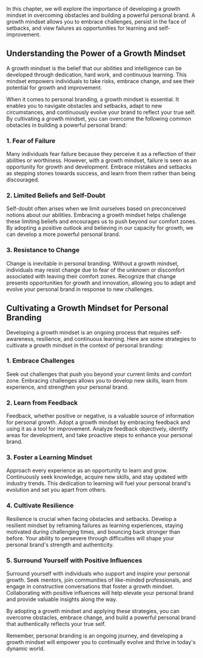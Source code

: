 
In this chapter, we will explore the importance of developing a growth mindset in overcoming obstacles and building a powerful personal brand. A growth mindset allows you to embrace challenges, persist in the face of setbacks, and view failures as opportunities for learning and self-improvement.

Understanding the Power of a Growth Mindset
-------------------------------------------

A growth mindset is the belief that our abilities and intelligence can be developed through dedication, hard work, and continuous learning. This mindset empowers individuals to take risks, embrace change, and see their potential for growth and improvement.

When it comes to personal branding, a growth mindset is essential. It enables you to navigate obstacles and setbacks, adapt to new circumstances, and continuously evolve your brand to reflect your true self. By cultivating a growth mindset, you can overcome the following common obstacles in building a powerful personal brand:

### 1. Fear of Failure

Many individuals fear failure because they perceive it as a reflection of their abilities or worthiness. However, with a growth mindset, failure is seen as an opportunity for growth and development. Embrace mistakes and setbacks as stepping stones towards success, and learn from them rather than being discouraged.

### 2. Limited Beliefs and Self-Doubt

Self-doubt often arises when we limit ourselves based on preconceived notions about our abilities. Embracing a growth mindset helps challenge these limiting beliefs and encourages us to push beyond our comfort zones. By adopting a positive outlook and believing in our capacity for growth, we can develop a more powerful personal brand.

### 3. Resistance to Change

Change is inevitable in personal branding. Without a growth mindset, individuals may resist change due to fear of the unknown or discomfort associated with leaving their comfort zones. Recognize that change presents opportunities for growth and innovation, allowing you to adapt and evolve your personal brand in response to new challenges.

Cultivating a Growth Mindset for Personal Branding
--------------------------------------------------

Developing a growth mindset is an ongoing process that requires self-awareness, resilience, and continuous learning. Here are some strategies to cultivate a growth mindset in the context of personal branding:

### 1. Embrace Challenges

Seek out challenges that push you beyond your current limits and comfort zone. Embracing challenges allows you to develop new skills, learn from experience, and strengthen your personal brand.

### 2. Learn from Feedback

Feedback, whether positive or negative, is a valuable source of information for personal growth. Adopt a growth mindset by embracing feedback and using it as a tool for improvement. Analyze feedback objectively, identify areas for development, and take proactive steps to enhance your personal brand.

### 3. Foster a Learning Mindset

Approach every experience as an opportunity to learn and grow. Continuously seek knowledge, acquire new skills, and stay updated with industry trends. This dedication to learning will fuel your personal brand's evolution and set you apart from others.

### 4. Cultivate Resilience

Resilience is crucial when facing obstacles and setbacks. Develop a resilient mindset by reframing failures as learning experiences, staying motivated during challenging times, and bouncing back stronger than before. Your ability to persevere through difficulties will shape your personal brand's strength and authenticity.

### 5. Surround Yourself with Positive Influences

Surround yourself with individuals who support and inspire your personal growth. Seek mentors, join communities of like-minded professionals, and engage in constructive conversations that foster a growth mindset. Collaborating with positive influences will help elevate your personal brand and provide valuable insights along the way.

By adopting a growth mindset and applying these strategies, you can overcome obstacles, embrace change, and build a powerful personal brand that authentically reflects your true self.

Remember, personal branding is an ongoing journey, and developing a growth mindset will empower you to continually evolve and thrive in today's dynamic world.
